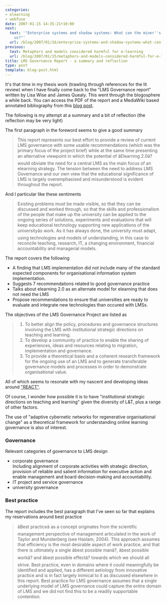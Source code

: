 ```yaml
---
categories:
- elearning
- webfuse
date: 2007-01-15 14:35:21+10:00
next:
  text: '"Enterprise systems and shadow systems: What can the miner''s canary tell
    us?"'
  url: /blog/2007/01/16/enterprise-systems-and-shadow-systems-what-can-the-miners-canary-tell-us/
previous:
  text: Metaphors and models considered harmful for e-learning
  url: /blog/2007/01/15/metaphors-and-models-considered-harmful-for-e-learning/
title: LMS Governance Report - a summary and reflection
type: post
template: blog-post.html
---
```

It's that time in my thesis work (trawling through references for the lit review) when I have finally come back to the "LMS Governance report" written by Lisa Wise and James Quealy. This went through the blogosphere a while back. You can access the PDF of the report and a MediaWiki based annotated bibliography from this [blog post](http://wisebytes.net/wordpress/2006/07/03/lms-governance-final-report/).

The following is my attempt at a summary and a bit of reflection (the reflection may be very light)

The first paragraph in the foreword seems to give a good summary

> This report represents our best effort to provide a review of current LMS governance with some usable recommendations (which was the primary focus of the project brief) while at the same time presenting an alternative viewpoint in which the potential of âElearning 2.0â? would obviate the need for a central LMS as the main focus of an elearning strategy. The tension between the need to address LMS Governance and our own view that the educational significance of LMS is largely overemphasised and misunderstood is evident throughout the report.

And I particular like these sentiments

> Existing problems must be made visible, so that they can be discussed and worked through, so that the skills and professionalism of the people that make up the university can be applied to the ongoing series of solutions, experiments and evaluations that will keep educational technology supporting new applications of the universityâs work. As it has always done, the university must adapt, using technologies and models of understanding, in this case to reconcile teaching, research, IT, a changing environment, financial accountability and managerial models.

The report covers the following

- A finding that LMS implementation did not include many of the standard expected components for organisational information system implementation.
- Suggests 7 recommendations related to good governance practice
- Talks about elearning 2.0 as an alternate model for elearning that does not need the LMS
- Propose recommendations to ensure that universities are ready to evaluate and integrate new technologies than occured with LMSs.

The objectives of the LMS Governance Project are listed as

> 1. To better align the policy, procedures and governance structures involving the LMS with institutional strategic directions on teaching and learning.
> 2. To develop a community of practice to enable the sharing of experiences, ideas and resources relating to migration, implementation and governance.
> 3. To provide a theoretical basis and a coherent research framework for the ongoing use of an LMS and to generate transferable governance models and processes in order to demonstrate organisational value.

All of which seems to resonate with my nascent and developing ideas around ["REACT"](http://cq-pan.cqu.edu.au/david-jones/blog/?cat=15).

Of course, I wonder how possible it is to have "institutional strategic directions on teaching and learning" given the diversity of L&T, plus a range of other factors.

The use of "adaptive cybernetic networks for regenerative organisational change" as a theoretical framework for understanding online learning governance is also of interest.

### Governance

Relevant categories of governance to LMS design

- corporate governance  
    Including alignment of corporate activities with strategic direction, provision of reliable and salient information for executive action and enable management and board decision-making and accountability.
- IT project and service governance
- university governance

### Best practice

The report includes the best paragraph that I've seen so far that explains my reservations around best practice

> âBest practiceâ as a concept originates from the scientific management perspective of management articulated in the work of Taylor and Munsterberg (see Haslam, 2004). This approach assumes that efficiency is the most desirable aspect of work practice, and that there is ultimately a single âbest possible manâ?, âbest possible workâ? and âbest possible effectâ? towards which we should all strive. Best practice, even in domains where it could meaningfully be identified and applied, has a different aetiology from innovative practice and is in fact largely inimical to it as discussed elsewhere in this report. Best practice for LMS governance assumes that a single underlying model of LMS governance could capture the entire domain of LMS and we did not find this to be a readily supportable contention.